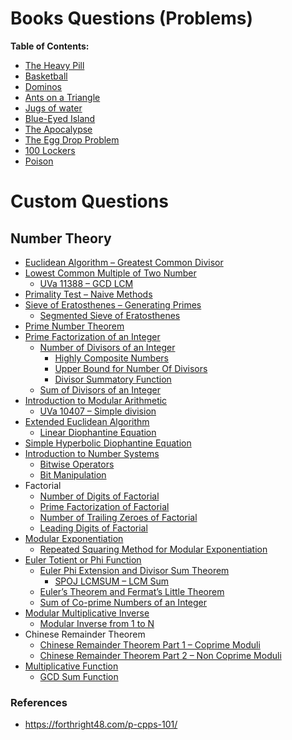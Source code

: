 # Books Questions (Problems)
**Table of Contents:**

  * [The Heavy Pill](/Math%20and%20Logic%20Puzzle/The%20Heavy%20Pill/The%20Heavy%20Pill.md)
  * [Basketball](/Math%20and%20Logic%20Puzzle/Basketball/Basketball.md)
  * [Dominos](/Math%20and%20Logic%20Puzzle/Dominos/Dominos.md)
  * [Ants on a Triangle](/Math%20and%20Logic%20Puzzle/Ants%20on%20a%20Triangle/Ants%20on%20a%20Triangle.md)
  * [Jugs of water](/Math%20and%20Logic%20Puzzle/Jugs%20of%20water/Jugs%20of%20water.md)
  * [Blue-Eyed Island](/Math%20and%20Logic%20Puzzle/Blue-Eyed%20Island/Blue-Eyed%20Island.md)
  * [The Apocalypse](/Math%20and%20Logic%20Puzzle/The%20Apocalypse/The%20Apocalypse.md)
  * [The Egg Drop Problem](/Math%20and%20Logic%20Puzzle/The%20Egg%20Drop%20Problem/The%20Egg%20Drop%20Problem.md)
  * [100 Lockers](/Math%20and%20Logic%20Puzzle/100%20Lockers/100%20Lockers.md)
  * [Poison](/Math%20and%20Logic%20Puzzle/Poison/Poison.md)
  
 
# Custom Questions

  ## Number Theory
    
   * [Euclidean Algorithm – Greatest Common Divisor]()
   * [Lowest Common Multiple of Two Number]()
     * [UVa 11388 – GCD LCM]()
   * [Primality Test – Naive Methods]()
   * [Sieve of Eratosthenes – Generating Primes]()
     * [Segmented Sieve of Eratosthenes]()
   * [Prime Number Theorem]()
   * [Prime Factorization of an Integer]()
     * [Number of Divisors of an Integer]()
       * [Highly Composite Numbers]()
       * [Upper Bound for Number Of Divisors]()
       * [Divisor Summatory Function]()
     * [Sum of Divisors of an Integer]()
   * [Introduction to Modular Arithmetic]()
     * [UVa 10407 – Simple division]()
   * [Extended Euclidean Algorithm]()
     * [Linear Diophantine Equation]()
   * [Simple Hyperbolic Diophantine Equation]()
   * [Introduction to Number Systems]()
     * [Bitwise Operators]()
     * [Bit Manipulation]()
   * Factorial
     * [Number of Digits of Factorial]()
     * [Prime Factorization of Factorial]()
     * [Number of Trailing Zeroes of Factorial]()
     * [Leading Digits of Factorial]()
   * [Modular Exponentiation]()
     * [Repeated Squaring Method for Modular Exponentiation]()
   * [Euler Totient or Phi Function]()
     * [Euler Phi Extension and Divisor Sum Theorem]()
       * [SPOJ LCMSUM – LCM Sum]()
     * [Euler’s Theorem and Fermat’s Little Theorem]()
     * [Sum of Co-prime Numbers of an Integer]()
   * [Modular Multiplicative Inverse]()
     * [Modular Inverse from 1 to N]()
   * Chinese Remainder Theorem
     * [Chinese Remainder Theorem Part 1 – Coprime Moduli]()
     * [Chinese Remainder Theorem Part 2 – Non Coprime Moduli]()
   * [Multiplicative Function]()
     * [GCD Sum Function]()



### References
- https://forthright48.com/p-cpps-101/
